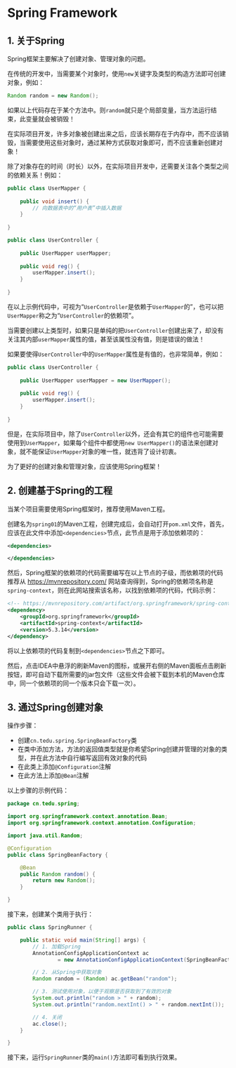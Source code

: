 # Spring Framework

## 1. 关于Spring

Spring框架主要解决了创建对象、管理对象的问题。

在传统的开发中，当需要某个对象时，使用`new`关键字及类型的构造方法即可创建对象，例如：

```java
Random random = new Random();
```

如果以上代码存在于某个方法中。则`random`就只是个局部变量，当方法运行结束，此变量就会被销毁！

在实际项目开发，许多对象被创建出来之后，应该长期存在于内存中，而不应该销毁，当需要使用这些对象时，通过某种方式获取对象即可，而不应该重新创建对象！

除了对象存在的时间（时长）以外，在实际项目开发中，还需要关注各个类型之间的依赖关系！例如：

```java
public class UserMapper {
    
    public void insert() {
        // 向数据表中的“用户表”中插入数据
    }
    
}
```

```java
public class UserController {
    
    public UserMapper userMapper;
    
    public void reg() {
        userMapper.insert();
    }
    
}
```

在以上示例代码中，可视为“`UserController`是依赖于`UserMapper`的”，也可以把`UserMapper`称之为“`UserController`的依赖项”。

当需要创建以上类型时，如果只是单纯的把`UserController`创建出来了，却没有关注其内部`userMapper`属性的值，甚至该属性没有值，则是错误的做法！

如果要使得`UserController`中的`UserMapper`属性是有值的，也非常简单，例如：

```java
public class UserController {
    
    public UserMapper userMapper = new UserMapper();
    
    public void reg() {
        userMapper.insert();
    }
    
}
```

但是，在实际项目中，除了`UserController`以外，还会有其它的组件也可能需要使用到`UserMapper`，如果每个组件中都使用`new UserMapper()`的语法来创建对象，就不能保证`UserMapper`对象的唯一性，就违背了设计初衷。

为了更好的创建对象和管理对象，应该使用Spring框架！

## 2. 创建基于Spring的工程

当某个项目需要使用Spring框架时，推荐使用Maven工程。

创建名为`spring01`的Maven工程，创建完成后，会自动打开`pom.xml`文件，首先，应该在此文件中添加`<dependencies>`节点，此节点是用于添加依赖项的：

```xml
<dependencies>

</dependencies>
```

然后，Spring框架的依赖项的代码需要编写在以上节点的子级，而依赖项的代码推荐从 https://mvnrepository.com/ 网站查询得到，Spring的依赖项名称是`spring-context`，则在此网站搜索该名称，以找到依赖项的代码，代码示例：

```xml
<!-- https://mvnrepository.com/artifact/org.springframework/spring-context -->
<dependency>
    <groupId>org.springframework</groupId>
    <artifactId>spring-context</artifactId>
    <version>5.3.14</version>
</dependency>
```

将以上依赖项的代码复制到`<dependencies>`节点之下即可。

然后，点击IDEA中悬浮的刷新Maven的图标，或展开右侧的Maven面板点击刷新按钮，即可自动下载所需要的jar包文件（这些文件会被下载到本机的Maven仓库中，同一个依赖项的同一个版本只会下载一次）。

## 3. 通过Spring创建对象

操作步骤：

- 创建`cn.tedu.spring.SpringBeanFactory`类
- 在类中添加方法，方法的返回值类型就是你希望Spring创建并管理的对象的类型，并在此方法中自行编写返回有效对象的代码
- 在此类上添加`@Configuration`注解
- 在此方法上添加`@Bean`注解

以上步骤的示例代码：

```java
package cn.tedu.spring;

import org.springframework.context.annotation.Bean;
import org.springframework.context.annotation.Configuration;

import java.util.Random;

@Configuration
public class SpringBeanFactory {

    @Bean
    public Random random() {
        return new Random();
    }

}
```

接下来，创建某个类用于执行：

```java
public class SpringRunner {

    public static void main(String[] args) {
        // 1. 加载Spring
        AnnotationConfigApplicationContext ac
                = new AnnotationConfigApplicationContext(SpringBeanFactory.class);

        // 2. 从Spring中获取对象
        Random random = (Random) ac.getBean("random");

        // 3. 测试使用对象，以便于观察是否获取到了有效的对象
        System.out.println("random > " + random);
        System.out.println("random.nextInt() > " + random.nextInt());

        // 4. 关闭
        ac.close();
    }

}
```

接下来，运行`SpringRunner`类的`main()`方法即可看到执行效果。

​		













